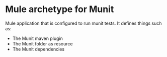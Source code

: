 Mule archetype for Munit
========================

Mule application that is configured to run munit tests. It defines things such as:

* The Munit maven plugin
* The Munit folder as resource
* The Munit dependencies